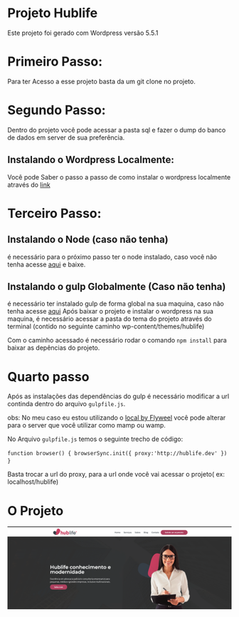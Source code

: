 # Projeto Hublife

Este projeto foi gerado com Wordpress versão 5.5.1 

# Primeiro Passo:
Para ter Acesso a esse projeto basta da um git clone no projeto.
# Segundo Passo:
Dentro do projeto você pode acessar a pasta sql e fazer o dump do banco de dados em server de sua preferência.
## Instalando o Wordpress Localmente:
Você pode Saber o passo a passo de como instalar o wordpress localmente através do  [link](https://www.mirago.com.br/aula/como-instalar-wordpress-localhost)

# Terceiro Passo:
## Instalando o Node (caso não tenha)
é necessário para o próximo passo ter o node instalado, caso você não tenha acesse [aqui](https://nodejs.org/en/) e baixe.
## Instalando o gulp Globalmente (Caso não tenha) 
é necessário ter instalado  gulp de forma global na sua maquina, caso não tenha acesse [aqui](https://gulpjs.com/docs/en/getting-started/quick-start)
Após baixar o projeto e instalar o wordpress na sua maquina, é necessário acessar a pasta  do tema do projeto através do terminal (contido no seguinte caminho wp-content/themes/hublife)

Com o caminho acessado é necessário rodar o comando `npm install` para baixar as depências do projeto.

# Quarto passo 
Após as instalações das dependências do gulp é necessário modificar a url continda dentro do arquivo `gulpfile.js`.

obs: No meu caso eu estou utilizando o [local by Flyweel](https://localwp.com/) você pode alterar para o server que você utilizar como mamp ou wamp.

No Arquivo `gulpfile.js` temos o seguinte trecho de código:

`
    function browser() {
    browserSync.init({
        proxy:'http://hublife.dev'
    })
}
`

Basta trocar a url do proxy, para a url onde você vai acessar o projeto( ex: localhost/hublife)

# O Projeto
![App UI](/app.png)








